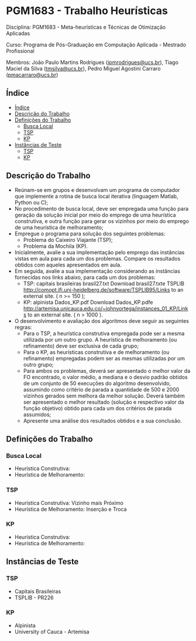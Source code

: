 # PGM1683 - Trabalho Heurísticas
Disciplina: PGM1683 - Meta-heurísticas e Técnicas de Otimização Aplicadas

Curso: Programa de Pós-Graduação em Computação Aplicada - Mestrado Profissional

Membros: João Paulo Martins Rodrigues (jpmrodrigues@ucs.br), Tiago Maciel da Silva (tmsilva@ucs.br), Pedro Miguel Agostini Carraro (pmacarraro@ucs.br)

## Índice

- [Índice](#índice)
- [Descrição do Trabalho](#descrição-do-trabalho)
- [Definições do Trabalho](#definições-do-trabalho)
  - [Busca Local](#busca-local)
  - [TSP](#TSP)
  - [KP](#KP)
- [Instâncias de Teste](#instâncias-de-teste)
	- [TSP](#TSP)
  - [KP](#KP)

## Descrição do Trabalho
- Reúnam-se em grupos e desenvolvam um programa de computador que implemente a rotina de busca local iterativa (linguagem Matlab, Python ou C);
- No procedimento de busca local, deve ser empregada uma função para geração da solução inicial por meio do emprego de uma heurística construtiva, e outra função para gerar os vizinhos por meio do emprego de uma heurística de melhoramento;
- Empregue o programa para solução dos seguintes problemas:
  - Problema do Caixeiro Viajante (TSP);
  - Problema da Mochila (KP).
- Inicialmente, avalie a sua implementação pelo emprego das instâncias vistas em aula para cada um dos problemas. Compare os resultados obtidos com aqueles apresentados em aula.
- Em seguida, avalie a sua implementação considerando as instâncias fornecidas nos links abaixo, para cada um dos problemas:
  - TSP: capitais brasileiras brasil27.txt Download brasil27.txte TSPLIB http://comopt.ifi.uni-heidelberg.de/software/TSPLIB95/Links to an external site. ( n >= 150 );
  - KP: alpinista Dados_KP.pdf Download Dados_KP.pdfe http://artemisa.unicauca.edu.co/~johnyortega/instances_01_KP/Links to an external site. ( n > 1000 ).
- O desenvolvimento e avaliação dos algoritmos deve seguir as seguintes regras:
  - Para o TSP, a heurística construtiva empregada pode ser a mesma utilizada por um outro grupo. A heurística de melhoramento (ou refinamento) deve ser exclusiva de cada grupo;
  - Para o KP, as heurísticas construtiva e de melhoramento (ou refinamento) empregadas podem ser as mesmas utilizadas por um outro grupo;
  - Para ambos os problemas, deverá ser apresentado o melhor valor da FO encontrado, o valor médio, a mediana e o desvio padrão obtidos de um conjunto de 50 execuções do algoritmo desenvolvido, assumindo como critério de parada a quantidade de 500 e 2000 vizinhos gerados sem melhora da melhor solução. Deverá também ser apresentado o melhor resultado (solução e respectivo valor da função objetivo) obtido para cada um dos critérios de parada assumidos;
  - Apresente uma análise dos resultados obtidos e a sua conclusão.

## Definições do Trabalho
### Busca Local
- Heurística Construtiva: 
- Heurística de Melhoramento: 
### TSP
- Heurística Construtiva: Vizinho mais Próximo
- Heurística de Melhoramento: Inserção e Troca
### KP
- Heurística Construtiva:
- Heurística de Melhoramento:

## Instâncias de Teste
### TSP
- Capitais Brasileiras
- TSPLIB - PR226
### KP
- Alpinista
- University of Cauca - Artemisa 